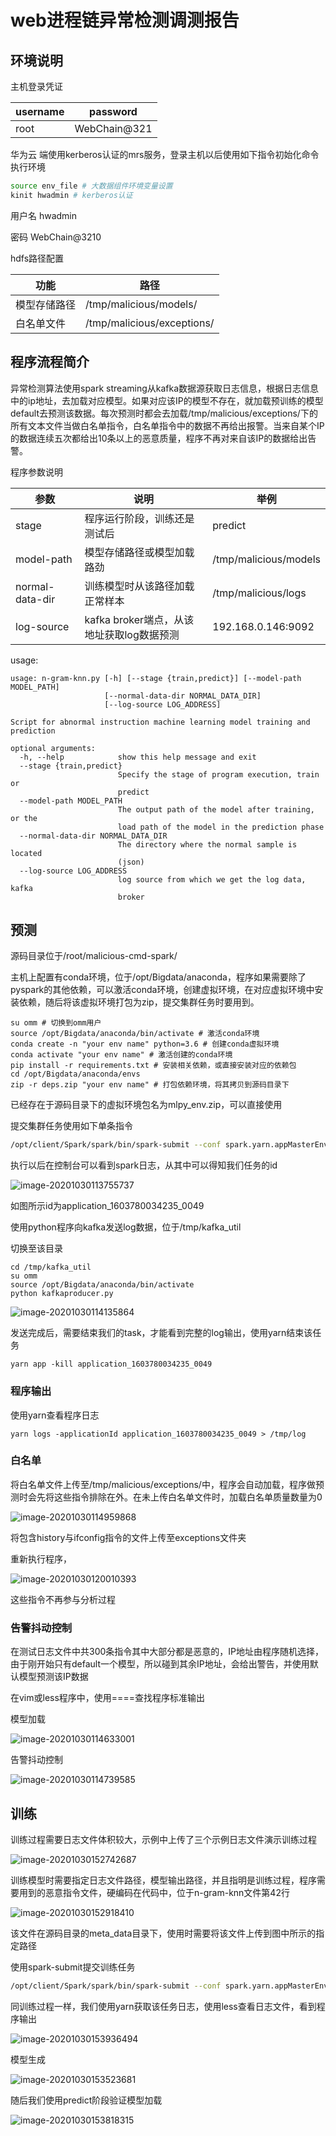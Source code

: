 # web进程链异常检测调测报告

## 环境说明

主机登录凭证

| username | password     |
| -------- | ------------ |
| root     | WebChain@321 |

华为云 端使用kerberos认证的mrs服务，登录主机以后使用如下指令初始化命令执行环境

```bash
source env_file # 大数据组件环境变量设置
kinit hwadmin # kerberos认证
```

用户名 hwadmin

密码 WebChain@3210

hdfs路径配置

| 功能         | 路径                       |
| ------------ | -------------------------- |
| 模型存储路径 | /tmp/malicious/models/     |
| 白名单文件   | /tmp/malicious/exceptions/ |

## 程序流程简介

异常检测算法使用spark streaming从kafka数据源获取日志信息，根据日志信息中的ip地址，去加载对应模型。如果对应该IP的模型不存在，就加载预训练的模型default去预测该数据。每次预测时都会去加载/tmp/malicious/exceptions/下的所有文本文件当做白名单指令，白名单指令中的数据不再给出报警。当来自某个IP的数据连续五次都给出10条以上的恶意质量，程序不再对来自该IP的数据给出告警。

程序参数说明

| 参数            | 说明                                      | 举例                  |
| --------------- | ----------------------------------------- | --------------------- |
| stage           | 程序运行阶段，训练还是测试后              | predict               |
| model-path      | 模型存储路径或模型加载路劲                | /tmp/malicious/models |
| normal-data-dir | 训练模型时从该路径加载正常样本            | /tmp/malicious/logs   |
| log-source      | kafka broker端点，从该地址获取log数据预测 | 192.168.0.146:9092    |

usage:

```help
usage: n-gram-knn.py [-h] [--stage {train,predict}] [--model-path MODEL_PATH]
                     [--normal-data-dir NORMAL_DATA_DIR]
                     [--log-source LOG_ADDRESS]

Script for abnormal instruction machine learning model training and prediction

optional arguments:
  -h, --help            show this help message and exit
  --stage {train,predict}
                        Specify the stage of program execution, train or
                        predict
  --model-path MODEL_PATH
                        The output path of the model after training, or the
                        load path of the model in the prediction phase
  --normal-data-dir NORMAL_DATA_DIR
                        The directory where the normal sample is located
                        (json)
  --log-source LOG_ADDRESS
                        log source from which we get the log data, kafka
                        broker

```

## 预测

源码目录位于/root/malicious-cmd-spark/

主机上配置有conda环境，位于/opt/Bigdata/anaconda，程序如果需要除了pyspark的其他依赖，可以激活conda环境，创建虚拟环境，在对应虚拟环境中安装依赖，随后将该虚拟环境打包为zip，提交集群任务时要用到。

```shell
su omm # 切换到omm用户
source /opt/Bigdata/anaconda/bin/activate # 激活conda环境
conda create -n "your env name" python=3.6 # 创建conda虚拟环境
conda activate "your env name" # 激活创建的conda环境
pip install -r requirements.txt # 安装相关依赖，或直接安装对应的依赖包
cd /opt/Bigdata/anaconda/envs
zip -r deps.zip "your env name" # 打包依赖环境，将其拷贝到源码目录下
```

已经存在于源码目录下的虚拟环境包名为mlpy_env.zip，可以直接使用

提交集群任务使用如下单条指令

```bash
/opt/client/Spark/spark/bin/spark-submit --conf spark.yarn.appMasterEnv.PYSPARK_DRIVER_PYTHON=/opt/Bigdata/anaconda/envs/mlpy_env/bin/python --conf spark.yarn.appMasterEnv.PYSPARK_PYTHON=/opt/Bigdata/anaconda/envs/mlpy_env/bin/python --py-files /root/malicious-cmd-spark/util.zip --master yarn-cluster --jars spark-streaming-kafka-0-8-assembly_2.11-2.3.2.jar /root/malicious-cmd-spark/n-gram-knn.py --stage predict --model /tmp/malicious/models --log-source 192.168.0.146:9092
```

执行以后在控制台可以看到spark日志，从其中可以得知我们任务的id

![image-20201030113755737](web进程链异常检测调测报告.assets/image-20201030113755737.png)

如图所示id为application_1603780034235_0049

使用python程序向kafka发送log数据，位于/tmp/kafka_util

切换至该目录

```shell
cd /tmp/kafka_util
su omm
source /opt/Bigdata/anaconda/bin/activate
python kafkaproducer.py
```

![image-20201030114135864](web进程链异常检测调测报告.assets/image-20201030114135864.png)

发送完成后，需要结束我们的task，才能看到完整的log输出，使用yarn结束该任务

```shell
yarn app -kill application_1603780034235_0049
```

### 程序输出

使用yarn查看程序日志

```shell
yarn logs -applicationId application_1603780034235_0049 > /tmp/log
```

### 白名单

将白名单文件上传至/tmp/malicious/exceptions/中，程序会自动加载，程序做预测时会先将这些指令排除在外。在未上传白名单文件时，加载白名单质量数量为0

![image-20201030114959868](web进程链异常检测调测报告.assets/image-20201030114959868.png)

将包含history与ifconfig指令的文件上传至exceptions文件夹

重新执行程序，

![image-20201030120010393](web进程链异常检测调测报告.assets/image-20201030120010393.png)

这些指令不再参与分析过程

### 告警抖动控制

在测试日志文件中共300条指令其中大部分都是恶意的，IP地址由程序随机选择，由于刚开始只有default一个模型，所以碰到其余IP地址，会给出警告，并使用默认模型预测该IP数据

在vim或less程序中，使用====查找程序标准输出

模型加载

![image-20201030114633001](web进程链异常检测调测报告.assets/image-20201030114633001.png)

告警抖动控制

![image-20201030114739585](web进程链异常检测调测报告.assets/image-20201030114739585.png)

## 训练

训练过程需要日志文件体积较大，示例中上传了三个示例日志文件演示训练过程

![image-20201030152742687](web进程链异常检测调测报告.assets/image-20201030152742687.png)

训练模型时需要指定日志文件路径，模型输出路径，并且指明是训练过程，程序需要用到的恶意指令文件，硬编码在代码中，位于n-gram-knn文件第42行

![image-20201030152918410](web进程链异常检测调测报告.assets/image-20201030152918410.png)

该文件在源码目录的meta_data目录下，使用时需要将该文件上传到图中所示的指定路径

使用spark-submit提交训练任务

```bash
/opt/client/Spark/spark/bin/spark-submit --conf spark.yarn.appMasterEnv.PYSPARK_DRIVER_PYTHON=/opt/Bigdata/anaconda/envs/mlpy_env/bin/python --conf spark.yarn.appMasterEnv.PYSPARK_PYTHON=/opt/Bigdata/anaconda/envs/mlpy_env/bin/python --py-files /root/malicious-cmd-spark/util.zip --master yarn-cluster --jars spark-streaming-kafka-0-8-assembly_2.11-2.3.2.jar /root/malicious-cmd-spark/n-gram-knn.py --stage train --model-path /tmp/malicious/models2 --normal-data-dir /tmp/malicious/logs

```

同训练过程一样，我们使用yarn获取该任务日志，使用less查看日志文件，看到程序输出

![image-20201030153936494](web进程链异常检测调测报告.assets/image-20201030153936494.png)

模型生成

![image-20201030153523681](web进程链异常检测调测报告.assets/image-20201030153523681.png)

随后我们使用predict阶段验证模型加载

![image-20201030153818315](web进程链异常检测调测报告.assets/image-20201030153818315.png)



